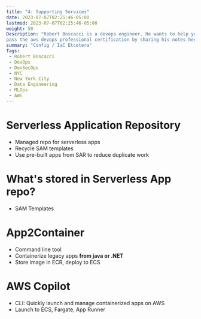 ```yaml
---
title: "4: Supporting Services"
date: 2023-07-07T02:25:46-05:00
lastmod: 2023-07-07T02:25:46-05:00
weight: 50
Description: "Robert Boscacci is a devops engineer. He wants to help you \
pass the aws devops professional certification by sharing his notes here." # Keep to 150-160 chars
summary: "Config / IaC Etcetera"
Tags:
 - Robert Boscacci
 - DevOps
 - DevSecOps
 - NYC
 - New York City
 - Data Engineering
 - MLOps
 - AWS
---
```

# Serverless Application Repository
- Managed repo for serverless apps
- Recycle SAM templates
- Use pre-built apps from SAR to reduce duplicate work

# What's stored in Serverless App repo?
- SAM Templates

# App2Container
- Command line tool
- Containerize legacy apps __from java or .NET__
- Store image in ECR, deploy to ECS

# AWS Copilot
- CLI: Quickly launch and manage containerized apps on AWS
- Launch to ECS, Fargate, App Runner